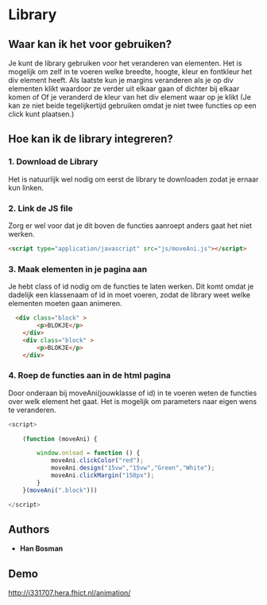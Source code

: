 # Library


## Waar kan ik het voor gebruiken?
Je kunt de library gebruiken voor het veranderen van elementen.
Het is mogelijk om zelf in te voeren welke breedte, hoogte, kleur en fontkleur het div element heeft.
Als laatste kun je margins veranderen als je op div elementen klikt waardoor ze verder uit elkaar gaan of dichter bij elkaar komen
of
Of je veranderd de kleur van het div element waar op je klikt (Je kan ze niet beide tegelijkertijd gebruiken
omdat je niet twee functies op een click kunt plaatsen.)


## Hoe kan ik de library integreren?
### 1. Download de Library

Het is natuurlijk wel nodig om eerst de library te downloaden zodat je ernaar kun linken.

### 2. Link de JS file
Zorg er wel voor dat je dit boven de functies aanroept anders gaat het niet werken.
```html
<script type="application/javascript" src="js/moveAni.js"></script>

```

### 3. Maak elementen in je pagina aan
Je hebt class of id nodig om de functies te laten werken.
Dit komt omdat je dadelijk een klassenaam of id in moet voeren,
zodat de library weet welke elementen moeten gaan animeren.

```html
  <div class="block" >
        <p>BLOKJE</p>
    </div>
    <div class="block" >
        <p>BLOKJE</p>
    </div>
```

### 4. Roep de functies aan in de html pagina
Door onderaan bij moveAni(jouwklasse of id) in te voeren weten de functies over welk element het gaat.
Het is mogelijk om parameters naar eigen wens te veranderen.
```javascript
<script>

    (function (moveAni) {

        window.onload = function () {
            moveAni.clickColor("red");
            moveAni.design("15vw","15vw","Green","White");
            moveAni.clickMargin("150px");
        }
    }(moveAni(".block")))

</script>


```
## Authors

* **Han Bosman**


## Demo

http://i331707.hera.fhict.nl/animation/
